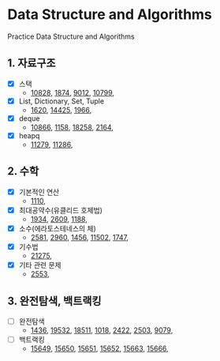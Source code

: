 # Data Structure and Algorithms

Practice Data Structure and Algorithms

## 1. 자료구조
- [x] 스택
    - [10828](./01_Data_Structure/10828.py), [1874](./01_Data_Structure/1874.py), [9012](./01_Data_Structure/9012.py), [10799](./01_Data_Structure/10799.py), 
- [x] List, Dictionary, Set, Tuple
    - [1620](./01_Data_Structure/1620.py), [14425](./01_Data_Structure/14425.py), [1966](./01_Data_Structure/1966.py), 
- [x] deque
    - [10866](./01_Data_Structure/10866.py), [1158](./01_Data_Structure/1158.py), [18258](./01_Data_Structure/18258.py), [2164](./01_Data_Structure/2164.py), 
- [x] heapq
    - [11279](./01_Data_Structure/11279.py), [11286](./01_Data_Structure/11286.py), 

## 2. 수학
- [x] 기본적인 연산
    - [1110](./02_Math/1110.py), 
- [x] 최대공약수(유클리드 호제법)
    - [1934](./02_Math/1934.py), [2609](./02_Math/2609.py), [1188](./02_Math/1188.py), 
- [x] 소수(에라토스테네스의 체)
    - [2581](./02_Math/2581.py), [2960](./02_Math/2960.py), [1456](./02_Math/1456.py), [11502](./03_Brute-forcenBacktracking/11502.py), [1747](./02_Math/1747.py), 
- [x] 기수법
    - [21275](./02_Math/21275.py), 
- [x] 기타 관련 문제
    - [2553](./02_Math/2553.py), 

## 3. 완전탐색, 백트랙킹
- [ ] 완전탐색
    - [1436](./03_Brute-forcenBacktracking/1436.py), [19532](./03_Brute-forcenBacktracking/19532.py), [18511](./03_Brute-forcenBacktracking/18511.py), [1018](./03_Brute-forcenBacktracking/1018.py), [2422](./03_Brute-forcenBacktracking/2422.py), [2503](./03_Brute-forcenBacktracking/2503.py), [9079](./03_Brute-forcenBacktracking/9079.py), 
- [ ] 백트랙킹
    - [15649](./03_Brute-forcenBacktracking/15649.py), [15650](./03_Brute-forcenBacktracking/15650.py), [15651](./03_Brute-forcenBacktracking/15651.py), [15652](./03_Brute-forcenBacktracking/15652.py), [15663](./03_Brute-forcenBacktracking/15663.py), [15666](./03_Brute-forcenBacktracking/15666.py), 